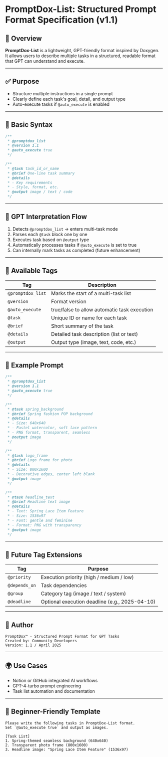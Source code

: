 # PromptDox-List: Structured Prompt Format Specification (v1.1)

## 📘 Overview
**PromptDox-List** is a lightweight, GPT-friendly format inspired by Doxygen. It allows users to describe multiple tasks in a structured, readable format that GPT can understand and execute.

---

## ✅ Purpose

- Structure multiple instructions in a single prompt
- Clearly define each task's goal, detail, and output type
- Auto-execute tasks if `@auto_execute` is enabled

---

## 📐 Basic Syntax

```cpp
/**
 * @promptdox_list
 * @version 1.1
 * @auto_execute true
 */

/**
 * @task task_id_or_name
 * @brief One-line task summary
 * @details
 * - Key requirements
 * - Style, format, etc.
 * @output image / text / code
 */
```

---

## 🧠 GPT Interpretation Flow

1. Detects `@promptdox_list` → enters multi-task mode
2. Parses each `@task` block one by one
3. Executes task based on `@output` type
4. Automatically processes tasks if `@auto_execute` is set to true
5. Can internally mark tasks as completed (future enhancement)

---

## 🧩 Available Tags

| Tag             | Description                                     |
|----------------|-------------------------------------------------|
| `@promptdox_list` | Marks the start of a multi-task list           |
| `@version`        | Format version                                 |
| `@auto_execute`   | true/false to allow automatic task execution   |
| `@task`           | Unique ID or name for each task                |
| `@brief`          | Short summary of the task                      |
| `@details`        | Detailed task description (list or text)       |
| `@output`         | Output type (image, text, code, etc.)          |

---

## 📝 Example Prompt

```cpp
/**
 * @promptdox_list
 * @version 1.1
 * @auto_execute true
 */

/**
 * @task spring_background
 * @brief Spring fashion POP background
 * @details
 * - Size: 640x640
 * - Pastel watercolor, soft lace pattern
 * - PNG format, transparent, seamless
 * @output image
 */

/**
 * @task logo_frame
 * @brief Logo frame for photo
 * @details
 * - Size: 800x1600
 * - Decorative edges, center left blank
 * @output image
 */

/**
 * @task headline_text
 * @brief Headline text image
 * @details
 * - Text: Spring Lace Item Feature
 * - Size: 1536x97
 * - Font: gentle and feminine
 * - Format: PNG with transparency
 * @output image
 */
```

---

## 🔮 Future Tag Extensions

| Tag             | Purpose                                          |
|----------------|--------------------------------------------------|
| `@priority`     | Execution priority (high / medium / low)         |
| `@depends_on`   | Task dependencies                                |
| `@group`        | Category tag (image / text / system)             |
| `@deadline`     | Optional execution deadline (e.g., 2025-04-10)   |

---

## 👤 Author

```
PromptDox™ - Structured Prompt Format for GPT Tasks  
Created by: Community Developers  
Version: 1.1 / April 2025
```

---

## 🌍 Use Cases

- Notion or GitHub integrated AI workflows  
- GPT-4-turbo prompt engineering  
- Task list automation and documentation

---

## 🔁 Beginner-Friendly Template

```
Please write the following tasks in PromptDox-List format.  
Set `@auto_execute true` and output as images.

[Task List]
1. Spring-themed seamless background (640x640)
2. Transparent photo frame (800x1600)
3. Headline image: "Spring Lace Item Feature" (1536x97)
```

